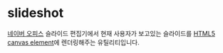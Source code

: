 # slideshot

[네이버 오피스][1] 슬라이드 편집기에서 현재 사용자가 보고있는 슬라이드를
[HTML5 canvas element][2]에 렌더링해주는 유틸리티입니다.

[1]: http://office.naver.com/
[2]: http://www.w3.org/TR/html5/scripting-1.html#the-canvas-element
